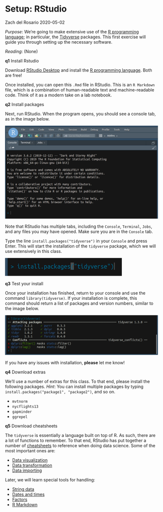 Setup: RStudio
================
Zach del Rosario
2020-05-02

*Purpose*: We’re going to make extensive use of the [R programming
language](https://www.r-project.org/about.html); in particular, the
[Tidyverse](https://www.tidyverse.org/) packages. This first exercise
will guide you through setting up the necessary software.

*Reading*: (None)

**q1** Install Rstudio

Download [RStudio
Desktop](https://rstudio.com/products/rstudio/download/) and install the
[R programming language](https://cran.rstudio.com/). Both are free\!

Once installed, you can open this `.Rmd` file in RStudio. This is an `R
Markdown` file, which is a combination of human-readable text and
machine-readable code. Think of it as a modern take on a lab notebook.

**q2** Install packages

Next, run RStudio. When the program opens, you should see a console tab,
as in the image below.

![RStudio console](./images/rstudio-console.png)

Note that RStudio has multiple tabs, including the `Console`,
`Terminal`, `Jobs`, and any files you may have opened. Make sure you are
in the `Console` tab.

Type the line `install.packages("tidyverse")` in your `Console` and
press Enter. This will start the installation of the `tidyverse`
package, which we will use extensively in this class.

![RStudio package install](./images/rstudio-cli-install.png)

**q3** Test your install

Once your installation has finished, return to your console and use the
command `library(tidyverse)`. If your installation is complete, this
command should return a list of packages and version numbers, similar to
the image below.

![RStudio package install](./images/rstudio-cli-library.png)

If you have any issues with installation, **please** let me know\!

**q4** Download extras

We’ll use a number of extras for this class. To that end, please install
the following packages. *Hint*: You can install multiple packages by
typing `install.packages("package1", "package2")`, and so on.

  - `mvtnorm`
  - `nycflights13`
  - `gapminder`
  - `ggrepel`

**q5** Download cheatsheets

The `tidyverse` is essentially a language built on top of R. As such,
there are a lot of functions to remember. To that end, RStudio has put
together a number of
[cheatsheets](https://rstudio.com/resources/cheatsheets/) to reference
when doing data science. Some of the most important ones are:

  - [Data
    visualization](https://github.com/rstudio/cheatsheets/raw/master/data-visualization-2.1.pdf)
  - [Data
    transformation](https://github.com/rstudio/cheatsheets/raw/master/data-transformation.pdf)
  - [Data
    importing](https://github.com/rstudio/cheatsheets/raw/master/data-import.pdf)

Later, we will learn special tools for handling:

  - [String
    data](https://github.com/rstudio/cheatsheets/raw/master/strings.pdf)
  - [Dates and
    times](https://github.com/rstudio/cheatsheets/raw/master/lubridate.pdf)
  - [Factors](https://github.com/rstudio/cheatsheets/raw/master/factors.pdf)
  - [R
    Markdown](https://github.com/rstudio/cheatsheets/raw/master/rmarkdown-2.0.pdf)
